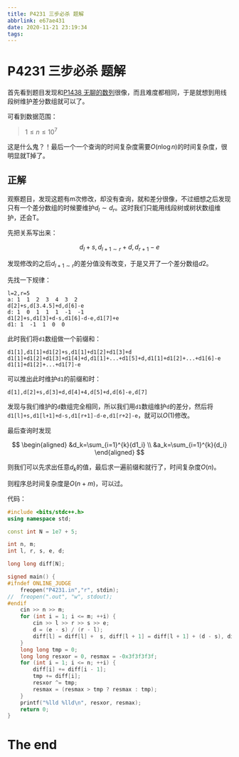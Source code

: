 ```yaml
---
title: P4231 三步必杀 题解
abbrlink: e67ae431
date: 2020-11-21 23:19:34
tags:
---
```

# P4231 三步必杀 题解

首先看到题目发现和[P1438 无聊的数列](https://www.luogu.com.cn/problem/P1438)很像，而且难度都相同，于是就想到用线段树维护差分数组就可以了。

可看到数据范围：

> $1\leq n\leq 10^7$

这是什么鬼？！最后一个一个查询的时间复杂度需要$O(n\log n)$的时间复杂度，很明显就T掉了。

## 正解

观察题目，发现这题有$m$次修改，却没有查询，就和差分很像，不过细想之后发现只有一个差分数组的时候要维护$d_l\sim d_r$。这时我们只能用线段树或树状数组维护，还会T。

先把关系写出来：

$$d_l+s,d_{l+1\sim r}+d,d_{r+1}-e$$

发现修改的之后$d_{l+1\sim r}$的差分值没有改变，于是又开了一个差分数组$d2$。

先找一下规律：

```
l=2,r=5
a: 1  1  2  3  4  3  2
d[2]+s,d[3.4.5]+d,d[6]-e
d: 1  0  1  1  1  -1  -1
d1[2]+s,d1[3]+d-s,d1[6]-d-e,d1[7]+e
d1: 1  -1  1  0  0
```

此时我们将```d1```数组做一个前缀和：

```
d1[1],d1[1]+d1[2]+s,d1[1]+d1[2]+d1[3]+d
d1[1]+d1[2]+d1[3]+d1[4]+d,d1[1]+...+d1[5]+d,d1[1]+d1[2]+...+d1[6]-e
d1[1]+d1[2]+...+d1[7]-e
```

可以推出此时维护```d1```的前缀和时：

```
d[1],d[2]+s,d[3]+d,d[4]+4,d[5]+d,d[6]-e,d[7]
```

发现与我们维护的```d```数组完全相同，所以我们用```d1```数组维护```d```的差分，然后将```d1[l]+s,d1[l+1]+d-s,d1[r+1]-d-e,d1[r+2]-e```，就可以$O(1)$修改。

最后查询时发现

$$
\begin{aligned}
&d_k=\sum_{i=1}^{k}{d1_i} \\
&a_k=\sum_{i=1}^{k}{d_i}
\end{aligned}
$$

则我们可以先求出任意$d_k$的值，最后求一遍前缀和就行了，时间复杂度$O(n)$。

则程序总时间复杂度是$O(n+m)$，可以过。

代码：

```cpp
#include <bits/stdc++.h>
using namespace std;

const int N = 1e7 + 5;

int n, m;
int l, r, s, e, d;

long long diff[N];

signed main() {
#ifndef ONLINE_JUDGE
	freopen("P4231.in","r", stdin);
//	freopen(".out", "w", stdout);
#endif
	cin >> n >> m;
	for (int i = 1; i <= m; ++i) {
		cin >> l >> r >> s >> e;
		d = (e - s) / (r - l);
		diff[l] = diff[l] +  s, diff[l + 1] = diff[l + 1] + (d - s), diff[r + 1] = diff[r + 1] - (d + e), diff[r + 2] = diff[r + 2] + e;
	}
	long long tmp = 0;
	long long resxor = 0, resmax = -0x3f3f3f3f;
	for (int i = 1; i <= n; ++i) {
		diff[i] += diff[i - 1];
		tmp += diff[i];
		resxor ^= tmp;
		resmax = (resmax > tmp ? resmax : tmp);
	}
	printf("%lld %lld\n", resxor, resmax);
	return 0;
}
```

# The end